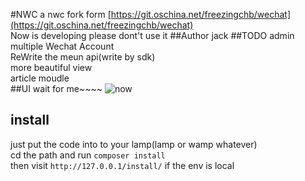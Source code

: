 #NWC
a nwc fork form [https://git.oschina.net/freezingchb/wechat](https://git.oschina.net/freezingchb/wechat)  
Now is developing please dont't use it
##Author
jack
##TODO
admin  
multiple Wechat Account  
ReWrite the meun api(write by sdk)  
more beautiful view  
article moudle  
##UI
wait for me~~~~
![now](http://git.oschina.net/uploads/images/2016/0421/012158_ae6fe8db_58527.png "now ui")
## install
just put the code into to your lamp(lamp or wamp whatever)  
cd the path and run `composer install`  
then visit `http://127.0.0.1/install/` if the env is local
